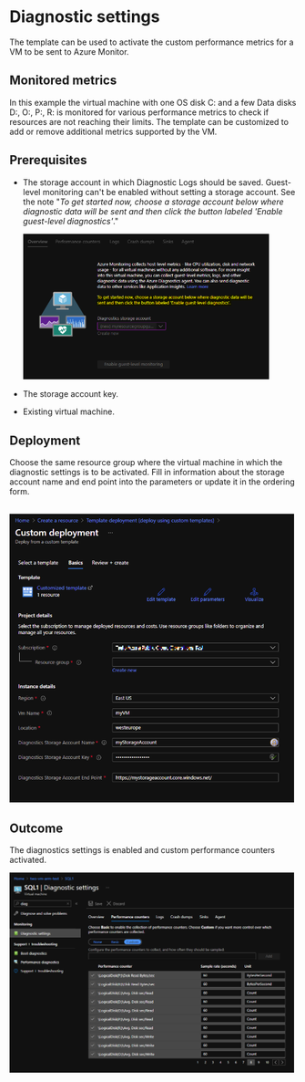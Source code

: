 # Diagnostic settings

The template can be used to activate the custom performance metrics for a VM to be sent to Azure Monitor.

## Monitored metrics

In this example the virtual machine with one OS disk C: and a few Data disks D:, O:, P:, R: is monitored for various performance metrics to check if resources are not reaching their limits. The template can be customized to add or remove additional metrics supported by the VM.

## Prerequisites

- The storage account in which Diagnostic Logs should be saved. Guest-level monitoring can't be enabled without setting a storage account. See the note "*To get started now, choose a storage account below where diagnostic data will be sent and then click the button labeled 'Enable guest-level diagnostics'*."
  
  <img src="pictures/storage_account.PNG" width="432">

- The storage account key.

- Existing virtual machine.

## Deployment

Choose the same resource group where the virtual machine in which the diagnostic settings is to be activated. Fill in information about the storage account name and end point into the parameters or update it in the ordering form.

&nbsp;&nbsp;&nbsp;&nbsp;<img src="pictures/Template.PNG" width="500">

## Outcome

The diagnostics settings is enabled and custom performance counters activated.

<img src="pictures/diag_enabled.PNG" width="500">